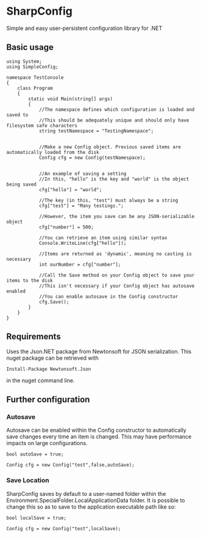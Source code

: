 SharpConfig
===========

Simple and easy user-persistent configuration library for .NET


## Basic usage

    using System;
    using SimpleConfig;
    
    namespace TestConsole
    {
        class Program
        {
            static void Main(string[] args)
            {
                //The namespace defines which configuration is loaded and saved to
                //This should be adequately unique and should only have filesystem safe characters
                string testNamespace = "TestingNamespace";
    
    
                //Make a new Config object. Previous saved items are automatically loaded from the disk
                Config cfg = new Config(testNamespace);
    
    
                //An example of saving a setting
                //In this, "hello" is the key and "world" is the object being saved
                cfg["hello"] = "world";
    
                //The key (in this, "test") must always be a string
                cfg["test"] = "Many testings.";
    
                //However, the item you save can be any JSON-serializable object
                cfg["number"] = 500;
    
                //You can retrieve an item using similar syntax
                Console.WriteLine(cfg["hello"]);
    
                //Items are returned as 'dynamic', meaning no casting is necessary
                int ourNumber = cfg["number"];
    
                //Call the Save method on your Config object to save your items to the disk
                //This isn't necessary if your Config object has autosave enabled
                //You can enable autosave in the Config constructor
                cfg.Save();
            }
        }
    }

## Requirements
Uses the Json.NET package from Newtonsoft for JSON serialization. 
This nuget package can be retrieved with

    Install-Package Newtonsoft.Json
    
in the nuget command line.
## Further configuration

### Autosave
Autosave can be enabled within the Config constructor to automatically save changes every time an item is changed.
This may have performance impacts on large configurations.

    bool autoSave = true;
    
    Config cfg = new Config("test",false,autoSave);

### Save Location
SharpConfig saves by default to a user-named folder within the Environment.SpecialFolder.LocalApplicationData folder.
It is possible to change this so as to save to the application executable path like so:

    bool localSave = true;
    
    Config cfg = new Config("test",localSave);
